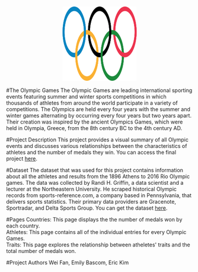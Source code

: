 <p align="center">
  <img width="200px" height="200px" src="www/logo.png">
</p>


#The Olympic Games
The Olympic Games are leading international sporting events featuring summer and winter sports competitions in which thousands of athletes from around the world participate in a variety of competitions. The Olympics are held every four years with the summer and winter games alternating by occurring every four years but two years apart. Their creation was inspired by the ancient Olympics Games, which were held in Olympia, Greece, from the 8th century BC to the 4th century AD.


#Project Description
This project provides a visual summary of all Olympic events and discusses various relationships between the characteristics of athletes and the number of medals they win. You can access the final project [here]().

#Dataset
The dataset that was used for this project contains information about all the athletes and results from the 1896 Athens to 2016 Rio Olympic games. The data was collected by Randi H. Griffin, a data scientist and a lecturer at the Northeastern University. He scraped historical Olympic records from sports-reference.com, a company based in Pennsylvania, that delivers sports statistics. Their primary data providers are Gracenote, Sportradar, and Delta Sports Group. You can get the dataset [here](https://www.kaggle.com/heesoo37/120-years-of-olympic-history-athletes-and-results).

#Pages
Countries: This page displays the the number of medals won by each country. <br>
Athletes: This page contains all of the individual entries for every Olympic Games. <br> 
Traits: This page explores the relationship between atheletes' traits and the total number of medals won.

#Project Authors
Wei Fan, Emily Bascom, Eric Kim
